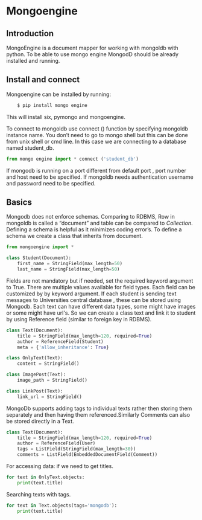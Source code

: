 # Mongoengine

## Introduction

MongoEngine is a document mapper for working with mongoldb with
python. To be able to use mongo engine MongodD should be already
installed and running.

## Install and connect

Mongoengine can be installed by running:

```bash
    $ pip install mongo engine
```

This will install six, pymongo and mongoengine.

To connect to mongoldb use connect () function by specifying mongoldb
instance name. You don’t need to go to mongo shell but this can be
done from unix shell or cmd line. In this case we are connecting to a
database named student_db.

```python
from mongo engine import * connect ('student_db')
```

If mongodb is running on a port different from default port , port
number and host need to be specified.  If mongoldb needs
authentication username and password need to be specified.

##  Basics

Mongodb does not enforce schemas. Comparing to RDBMS, Row in mongoldb
is called a “document” and table can be compared to *Collection*.
Defining a schema is helpful as it minimizes coding error’s. To define
a schema we create a class that inherits from document.

```python
from mongoengine import *

class Student(Document):
    first_name = StringField(max_length=50)
    last_name = StringField(max_length=50)
```

Fields are not mandatory but if needed, set the required keyword
argument to True. There are multiple values available for field
types. Each field can be customized by by keyword argument.  If each
student is sending text messages to Universities central database ,
these can be stored using Mongodb. Each text can have different data
types, some might have images or some might have url's.  So we can
create a class text and link it to student by using Reference field
(similar to foreign key in RDBMS).

```python
class Text(Document):
    title = StringField(max_length=120, required=True)
    author = ReferenceField(Student)
    meta = {'allow_inheritance': True}

class OnlyText(Text):
    content = StringField()

class ImagePost(Text):
    image_path = StringField()

class LinkPost(Text):
    link_url = StringField()
```

MongoDb supports adding tags to individual texts rather then storing
them separately and then having them referenced.Similarly Comments can
also be stored directly in a Text.

```python
class Text(Document):
    title = StringField(max_length=120, required=True)
    author = ReferenceField(User)
    tags = ListField(StringField(max_length=30))
    comments = ListField(EmbeddedDocumentField(Comment))
```

For accessing data: if we need to get titles.

```python
for text in OnlyText.objects:
    print(text.title)
```

Searching texts with tags.

```python
for text in Text.objects(tags='mongodb'):
    print(text.title)
```
